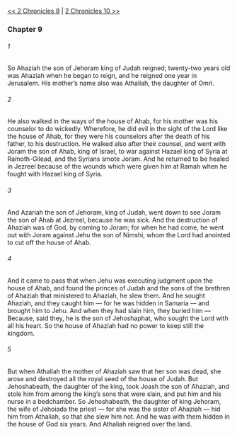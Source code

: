 [<< 2 Chronicles 8](2%20Chronicles%208.md)  |  [2 Chronicles 10 >>](2%20Chronicles%2010.md)

### Chapter 9
###### 1
So Ahaziah the son of Jehoram king of Judah reigned; twenty-two years old was Ahaziah when he began to reign, and he reigned one year in Jerusalem. His mother’s name also was Athaliah, the daughter of Omri.

###### 2
He also walked in the ways of the house of Ahab, for his mother was his counselor to do wickedly. Wherefore, he did evil in the sight of the Lord like the house of Ahab, for they were his counselors after the death of his father, to his destruction. He walked also after their counsel, and went with Joram the son of Ahab, king of Israel, to war against Hazael king of Syria at Ramoth-Gilead, and the Syrians smote Joram. And he returned to be healed in Jezreel because of the wounds which were given him at Ramah when he fought with Hazael king of Syria.

###### 3
And Azariah the son of Jehoram, king of Judah, went down to see Joram the son of Ahab at Jezreel, because he was sick. And the destruction of Ahaziah was of God, by coming to Joram; for when he had come, he went out with Joram against Jehu the son of Nimshi, whom the Lord had anointed to cut off the house of Ahab.

###### 4
And it came to pass that when Jehu was executing judgment upon the house of Ahab, and found the princes of Judah and the sons of the brethren of Ahaziah that ministered to Ahaziah, he slew them. And he sought Ahaziah, and they caught him — for he was hidden in Samaria — and brought him to Jehu. And when they had slain him, they buried him — Because, said they, he is the son of Jehoshaphat, who sought the Lord with all his heart. So the house of Ahaziah had no power to keep still the kingdom.

###### 5
But when Athaliah the mother of Ahaziah saw that her son was dead, she arose and destroyed all the royal seed of the house of Judah. But Jehoshabeath, the daughter of the king, took Joash the son of Ahaziah, and stole him from among the king’s sons that were slain, and put him and his nurse in a bedchamber. So Jehoshabeath, the daughter of king Jehoram, the wife of Jehoiada the priest — for she was the sister of Ahaziah — hid him from Athaliah, so that she slew him not. And he was with them hidden in the house of God six years. And Athaliah reigned over the land.
